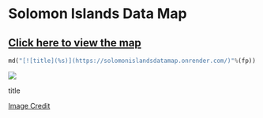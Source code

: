 # Solomon Islands Data Map

<!-- WARNING: THIS FILE WAS AUTOGENERATED! DO NOT EDIT! -->

## [Click here to view the map](https://unsplash.com/@glt23)

``` python
md("[![title](%s)](https://solomonislandsdatamap.onrender.com/)"%(fp))
```

<div>

[![](./home/tom/git/SolomonIslandsDataMap/img/gilly-tanabose-o7oV-rGy53Y-unsplash.jpg)](https://solomonislandsdatamap.onrender.com/)

title

</div>

[Image Credit](https://unsplash.com/@glt23)
